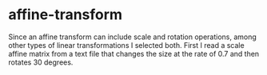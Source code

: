 # affine-transform

Since an affine transform can include scale and rotation operations, among other types
of linear transformations I selected both. First I read a scale affine matrix from a text
file that changes the size at the rate of 0.7 and then rotates 30 degrees.
